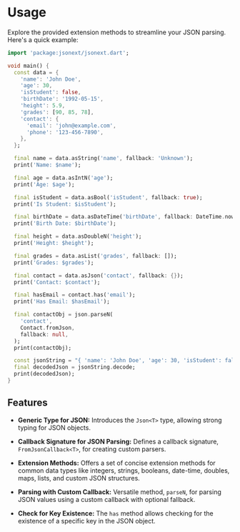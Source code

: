 # Usage

Explore the provided extension methods to streamline your JSON parsing. Here's a quick example:

```dart
import 'package:jsonext/jsonext.dart';

void main() {
  const data = {
    'name': 'John Doe',
    'age': 30,
    'isStudent': false,
    'birthDate': '1992-05-15',
    'height': 5.9,
    'grades': [90, 85, 78],
    'contact': {
      'email': 'john@example.com',
      'phone': '123-456-7890',
    },
  };

  final name = data.asString('name', fallback: 'Unknown');
  print('Name: $name');

  final age = data.asIntN('age');
  print('Age: $age');

  final isStudent = data.asBool('isStudent', fallback: true);
  print('Is Student: $isStudent');

  final birthDate = data.asDateTime('birthDate', fallback: DateTime.now());
  print('Birth Date: $birthDate');

  final height = data.asDoubleN('height');
  print('Height: $height');

  final grades = data.asList('grades', fallback: []);
  print('Grades: $grades');

  final contact = data.asJson('contact', fallback: {});
  print('Contact: $contact');

  final hasEmail = contact.has('email');
  print('Has Email: $hasEmail');

  final contactObj = json.parseN(
    'contact',
    Contact.fromJson,
    fallback: null,
  );
  print(contactObj);

  const jsonString = "{ 'name': 'John Doe', 'age': 30, 'isStudent': false, }";
  final decodedJson = jsonString.decode;
  print(decodedJson);
}
```

## Features

- **Generic Type for JSON:** Introduces the `Json<T>` type, allowing strong typing for JSON objects.

- **Callback Signature for JSON Parsing:** Defines a callback signature, `FromJsonCallback<T>`, for creating custom parsers.

- **Extension Methods:** Offers a set of concise extension methods for common data types like integers, strings, booleans, date-time, doubles, maps, lists, and custom JSON structures.

- **Parsing with Custom Callback:** Versatile method, `parseN`, for parsing JSON values using a custom callback with optional fallback.

- **Check for Key Existence:** The `has` method allows checking for the existence of a specific key in the JSON object.
